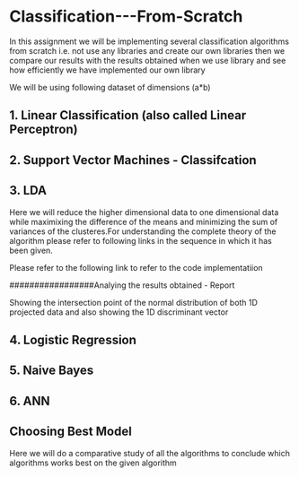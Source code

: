 # Classification---From-Scratch
In this assignment we will be implementing several classification algorithms from scratch i.e. not use any libraries and create our own libraries then we compare our results with the results obtained when we use library and see how efficiently we have implemented our own library

We will be using following dataset of dimensions (a*b)

## 1. Linear Classification (also called Linear Perceptron)

## 2. Support Vector Machines - Classifcation

## 3. LDA
Here we will reduce the higher dimensional data to one dimensional data while maximixing the difference of the means and minimizing the sum of variances of the clusteres.For understanding the complete theory of the algorithm please refer to following links in the sequence in which it has been given.

Please refer to the following link to refer to the code implementatiion 

#################Analying the results obtained - Report

Showing the intersection point of the normal distribution of both 1D projected data and also showing the 1D discriminant vector

## 4. Logistic Regression

## 5. Naive Bayes

## 6. ANN

## Choosing Best Model 
Here we will do a comparative study of all the algorithms to conclude which algorithms works best on the given algorithm
